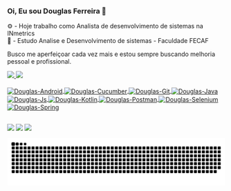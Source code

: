 ### Oi, Eu sou Douglas Ferreira 👋


⚙ - Hoje trabalho como Analista de desenvolvimento de sistemas na INmetrics <br>
🧠 - Estudo Analise e Desenvolvimento de sistemas - Faculdade FECAF


Busco me aperfeiçoar cada vez mais e estou sempre buscando melhoria pessoal e profissional.
 <div>
  <a href="https://github.com/1994Douglas-Ferreira">
  <img height="180em" src="https://github-readme-stats.vercel.app/api?username=1994Douglas-Ferreira&show_icons=true&theme=radical&include_all_commits=true&count_private=true"/>
  <img height="180em" src="https://github-readme-stats.vercel.app/api/top-langs/?username=1994Douglas-Ferreira&layout=compact&langs_count=7&theme=radical"/>
</div>
<div style="display: inline_block"><br>
  <img align="center" alt="Douglas-Android" height="30" width="40" src="https://devicons.railway.app/i/android.svg">
   <img align="center" alt="Douglas-Cucumber" height="30" width="40" src="https://devicons.railway.app/i/cucumber.svg">
    <img align="center" alt="Douglas-Git" height="30" width="40" src="https://devicons.railway.app/i/git.svg">
     <img align="center" alt="Douglas-Java" height="30" width="40" src="https://devicons.railway.app/i/java.svg">
      <img align="center" alt="Douglas-Js" height="30" width="40" src="https://devicons.railway.app/i/javascript.svg">
       <img align="center" alt="Douglas-Kotlin" height="30" width="40" src="https://devicons.railway.app/i/kotlin.svg">
        <img align="center" alt="Douglas-Postman" height="30" width="30" src="https://devicons.railway.app/i/postman.svg">
         <img align="center" alt="Douglas-Selenium" height="30" width="40" src="https://devicons.railway.app/i/selenium.svg">
          <img align="center" alt="Douglas-Spring" height="30" width="40" src="https://devicons.railway.app/i/spring.svg">
       
</div>
  
  ##
 
<div> 
  <a href="https://instagram.com/douglas_fesantos" target="_blank"><img src="https://img.shields.io/badge/-Instagram-%23E4405F?style=for-the-badge&logo=instagram&logoColor=white" target="_blank"></a>
  <a href = "mailto:dglsferreirasantos@gmail.com"><img src="https://img.shields.io/badge/-Gmail-%23333?style=for-the-badge&logo=gmail&logoColor=white" target="_blank"></a>
  <a href="https://www.linkedin.com/in/douglas-ferreira-santos-41a1b0151" target="_blank"><img src="https://img.shields.io/badge/-LinkedIn-%230077B5?style=for-the-badge&logo=linkedin&logoColor=white" target="_blank"></a> 
</div>

<div> 





  ![Snake animation](https://github.com/1994Douglas-Ferreira/1994Douglas-Ferreira/blob/output/github-contribution-grid-snake.svg)

</div>
